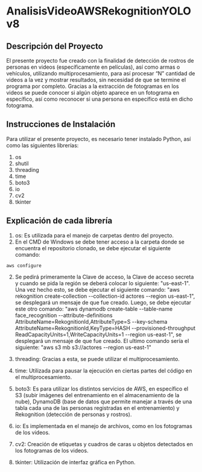 # AnalisisVideoAWSRekognitionYOLOv8

## Descripción del Proyecto
El presente proyecto fue creado con la finalidad de detección de rostros de personas en videos (específicamente en películas), así como armas o vehículos, utilizando multiprocesamiento, para así procesar “N” cantidad de videos a la vez y mostrar resultados, sin necesidad de que se termine el programa por completo. Gracias a la extracción de fotogramas en los videos se puede conocer si algún objeto aparece en un fotograma en específico, así como reconocer si una persona en específico está en dicho fotograma. 

## Instrucciones de Instalación
Para utilizar el presente proyecto, es necesario tener instalado Python, así como las siguientes librerías:
 1. os 
 2. shutil
 3. threading
 4. time
 5. boto3
 6. io
 7. cv2
 8. tkinter

## Explicación de cada librería
 1. os: Es utilizada para el manejo de carpetas dentro del proyecto.
2. En el CMD de Windows se debe tener acceso a la carpeta donde se encuentra el repositorio clonado, se debe ejecutar el siguiente comando: 
```
aws configure
```
2. Se pedirá primeramente la Clave de acceso, la Clave de acceso secreta y cuando se pida la región se deberá colocar lo siguiente: "us-east-1". Una vez hecho esto, se debe ejecutar el siguiente comando: "aws rekognition create-collection --collection-id actores --region us-east-1", se desplegará un mensaje de que fue creado. Luego, se debe ejecutar este otro comando: "aws dynamodb create-table --table-name face_recognition --attribute-definitions AttributeName=RekognitionId,AttributeType=S --key-schema AttributeName=RekognitionId,KeyType=HASH --provisioned-throughput ReadCapacityUnits=1,WriteCapacityUnits=1 --region us-east-1", se desplegará un mensaje de que fue creado. El ultimo comando sería el siguiente: "aws s3 mb s3://actores --region us-east-1"


 3. threading: Gracias a esta, se puede utilizar el multiprocesamiento.
 4. time: Utilizada para pausar la ejecución en ciertas partes del código en el multiprocesamiento.
 5. boto3: Es para utilizar los distintos servicios de AWS, en específico el S3 (subir imágenes del entrenamiento en el almacenamiento de la nube), DynamoDB (base de datos que permite manejar a través de una tabla cada una de las personas registradas en el entrenamiento) y Rekognition (detección de personas y rostros).
 6. io: Es implementada en el manejo de archivos, como en los fotogramas de los videos.
 7. cv2: Creación de etiquetas y cuadros de caras u objetos detectados en los fotogramas de los videos.
 8. tkinter: Utilización de interfaz gráfica en Python.
